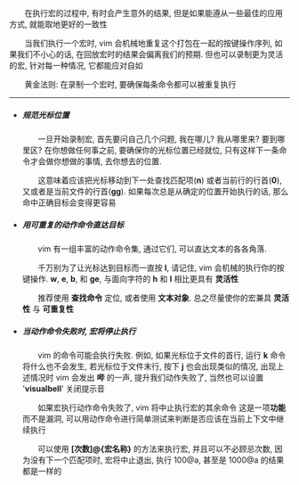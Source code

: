 &nbsp;&nbsp;&nbsp;&nbsp;&nbsp;&nbsp; 在执行宏的过程中, 有时会产生意外的结果, 但是如果能遵从一些最佳的应用方式, 就能取地更好的一致性

&nbsp;&nbsp;&nbsp;&nbsp;&nbsp;&nbsp; 当我们执行一个宏时, vim 会机械地重复这个打包在一起的按键操作序列, 如果我们不小心的话, 在回放宏时的结果会偏离我们的预期. 但也可以录制更为灵活的宏, 针对每一种情况, 它都能应对自如

&nbsp;&nbsp;&nbsp;&nbsp;&nbsp;&nbsp; 黄金法则: 在录制一个宏时, 要确保每条命令都可以被重复执行 

---

- ##### 规范光标位置
    &nbsp;&nbsp;&nbsp;&nbsp;&nbsp;&nbsp; 一旦开始录制宏, 首先要问自己几个问题, 我在哪儿? 我从哪里来? 要到哪里区? 在你想做任何事之前, 要确保你的光标位置已经就位, 只有这样下一条命令才会做你想做的事情, 去你想去的位置. 
     
    &nbsp;&nbsp;&nbsp;&nbsp;&nbsp;&nbsp; 这意味着应该把光标移动到下一处查找匹配项(**n**) 或者当前行的行首(**0**), 又或者是当前文件的行首(**gg**). 如果每次总是从确定的位置开始执行的话, 那么命中正确目标会变得更容易

- ##### 用可重复的动作命令直达目标
    &nbsp;&nbsp;&nbsp;&nbsp;&nbsp;&nbsp; vim 有一组丰富的动作命令集, 通过它们, 可以直达文本的各各角落. 
     
    &nbsp;&nbsp;&nbsp;&nbsp;&nbsp;&nbsp; 千万别为了让光标达到目标而一直按 **l**, 请记住, vim 会机械的执行你的按键操作. **w**, **e**, **b**, 和 **ge**, 与面向字符的 **h** 和 **l** 相比更具有 **灵活性**
     
    &nbsp;&nbsp;&nbsp;&nbsp;&nbsp;&nbsp; 推荐使用 **查找命令** 定位, 或者使用 **文本对象**. 总之尽量使你的宏兼具 **灵活性** 与 **可重复性** 

- ##### 当动作命令失败时, 宏将停止执行
    &nbsp;&nbsp;&nbsp;&nbsp;&nbsp;&nbsp; vim 的命令可能会执行失败. 例如, 如果光标位于文件的首行, 运行 **k** 命令将什么也不会发生, 若光标位于文件末行, 按下 **j** 也会出现类似的情况, 出现上述情况时 vim 会发出 **哔** 的一声, 提升我们动作失败了, 当然也可以设置 '**visualbell**' 关闭提示音
     
    &nbsp;&nbsp;&nbsp;&nbsp;&nbsp;&nbsp; 如果宏执行动作命令失败了, vim 将中止执行宏的其余命令 这是一项**功能** 而不是漏洞, 可以用动作命令进行简单测试来判断是否应该在当前上下文中继续执行
     
    &nbsp;&nbsp;&nbsp;&nbsp;&nbsp;&nbsp; 可以使用 **[次数]@{宏名称}** 的方法来执行宏, 并且可以不必顾忌次数, 因为没有下一个匹配项时, 宏将中止退出, 执行 100@a, 甚至是 1000@a 的结果都是一样的
